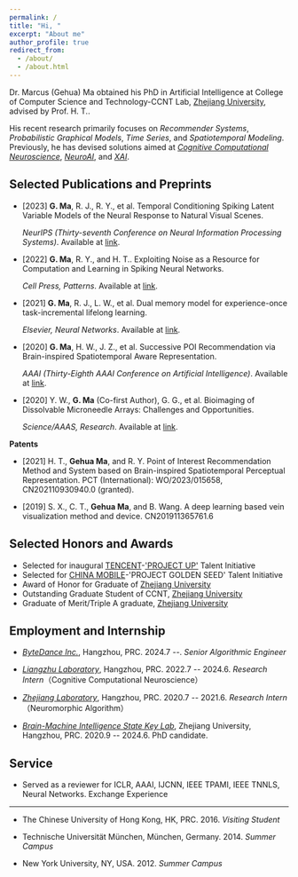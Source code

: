 ```yaml
---
permalink: /
title: "Hi, "
excerpt: "About me"
author_profile: true
redirect_from: 
  - /about/
  - /about.html
---
```


Dr. Marcus (Gehua) Ma obtained his PhD in Artificial Intelligence at College of Computer Science and Technology-CCNT Lab, [Zhejiang University](https://www.zju.edu.cn/english/), advised by Prof. H. T..

His recent research primarily focuses on *Recommender Systems*, *Probabilistic Graphical Models*, *Time Series*, and *Spatiotemporal Modeling*. Previously, he has devised solutions aimed at [*Cognitive Computational Neuroscience*](https://doi.org/10.1038/s41593-018-0210-5), [*NeuroAI*](https://doi.org/10.1038/s41467-023-37180-x), and [*XAI*](https://doi.org/10.1073/pnas.1900654116).


Selected Publications and Preprints 
-----

+ [2023] **G. Ma**, R. J., R. Y., et al. Temporal Conditioning Spiking Latent Variable Models of the Neural Response to Natural Visual Scenes.

   *NeurIPS (Thirty-seventh Conference on Neural Information Processing Systems)*. Available at [link](https://neurips.cc/virtual/2023/poster/71480).
  

+ [2022] **G. Ma**, R. Y., and H. T.. Exploiting Noise as a Resource for Computation and Learning in Spiking Neural Networks.

   *Cell Press, Patterns*. Available at [link](https://www.cell.com/patterns/fulltext/S2666-3899(23)00200-3#%20).


+ [2021] **G. Ma**, R. J., L. W., et al. Dual memory model for experience-once task-incremental lifelong learning.

   *Elsevier, Neural Networks*. Available at [link](https://www.researchgate.net/publication/372391901_Dual_memory_model_for_experience-once_task-incremental_lifelong_learning).

+ [2020] **G. Ma**, H. W., J. Z., et al. Successive POI Recommendation via Brain-inspired Spatiotemporal Aware Representation.

  *AAAI (Thirty-Eighth AAAI Conference on Artificial Intelligence)*. Available at [link](https://ojs.aaai.org/index.php/AAAI/article/view/27813).


+ [2020] Y. W., **G. Ma** (Co-first Author), G. G., et al. Bioimaging of Dissolvable Microneedle Arrays: Challenges and Opportunities.

   *Science/AAAS, Research*. Available at [link](http://dx.doi.org/10.34133/2022/9758491). 

**Patents**

+ [2021] H. T., **Gehua Ma**, and R. Y. Point of Interest Recommendation Method and System based on Brain-inspired Spatiotemporal Perceptual Representation. PCT (International): WO/2023/015658, CN202110930940.0 (granted).

+ [2019] S. X., C. T., **Gehua Ma**, and B. Wang. A deep learning based vein visualization method and device. CN201911365761.6

Selected Honors and Awards
-----
+ Selected for inaugural [TENCENT](https://www.tencent.com/en-us)-['PROJECT UP'](https://join.qq.com/qingyun.html) Talent Initiative
+ Selected for [CHINA MOBILE](https://www.chinamobileltd.com/en/global/home.php)-'PROJECT GOLDEN SEED' Talent Initiative
+ Award of Honor for Graduate of [Zhejiang University](https://www.zju.edu.cn/english/) 
+ Outstanding Graduate Student of CCNT, [Zhejiang University](https://www.zju.edu.cn/english/) 
+ Graduate of Merit/Triple A graduate, [Zhejiang University](https://www.zju.edu.cn/english/)

Employment and Internship
-----

+ [*ByteDance Inc.*](https://www.bytedance.com/en/), Hangzhou, PRC. 2024.7 --. *Senior Algorithmic Engineer*

+ [*Liangzhu Laboratory*](http://liangzhulab.zju.edu.cn), Hangzhou, PRC. 2022.7 -- 2024.6. *Research Intern*（Cognitive Computational Neuroscience）

+ [*Zhejiang Laboratory*](https://www.zhejianglab.com/home), Hangzhou, PRC. 2020.7 -- 2021.6. *Research Intern*（Neuromorphic Algorithm）

+ [*Brain-Machine Intelligence State Key Lab*](http://fit.zju.edu.cn/fitcn/2023/0406/c34346a2738116/page.htm), Zhejiang University, Hangzhou, PRC. 2020.9 -- 2024.6. PhD candidate. 

Service
-----
+ Served as a reviewer for ICLR, AAAI, IJCNN, IEEE TPAMI, IEEE TNNLS, Neural Networks.
Exchange Experience
-----
+ The Chinese University of Hong Kong, HK, PRC. 2016. *Visiting Student*
  
+ Technische Universität München, München, Germany. 2014. *Summer Campus*

+ New York University, NY, USA. 2012. *Summer Campus*
